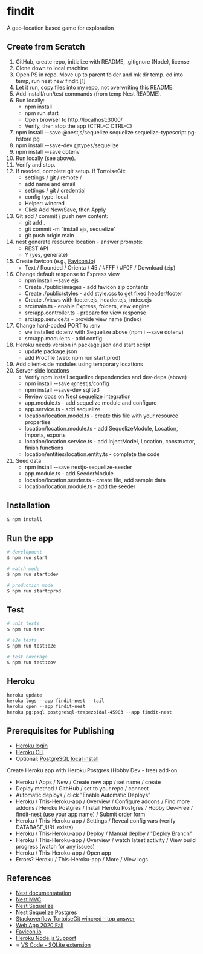 # findit
A geo-location based game for exploration

## Create from Scratch

1. GitHub, create repo, initialize with README, .gitignore (Node), license
2. Clone down to local machine
3. Open PS in repo. Move up to parent folder and mk dir temp. cd into temp, run nest new findit.[1]
4. Let it run, copy files into my repo, not overwriting this README.
5. Add install/run/test commands (from temp Nest README). 
6. Run locally: 
    - npm install
    - npm run start
    - Open browser to http://localhost:3000/
    - Verify, then stop the app (CTRL-C CTRL-C)
7. npm install --save @nestjs/sequelize sequelize sequelize-typescript pg-hstore pg
8. npm install --save-dev @types/sequelize
9. npm install --save dotenv 
10. Run locally (see above).
11. Verify and stop.
12. If needed, complete git setup. If TortoiseGit:
    - settings / git / remote / 
    - add name and email
    - settings / git / credential
    - config type: local
    - Helper: wincred
    - Click Add New/Save, then Apply
13. Git add / commit / push new content:
    - git add .
    - git commit -m "install ejs, sequelize"
    - git push origin main
14. nest generate resource location - answer prompts:
    - REST API
    - Y (yes, generate)
15. Create favicon (e.g., [Favicon.io](https://favicon.io/))
    - Text / Rounded / Orienta / 45 / #FFF / #F0F / Download (zip)
16. Change default response to Express view
    - npm install --save ejs
    - Create ./public/images - add favicon zip contents 
    - Create ./public/styles - add style.css to get fixed header/footer
    - Create ./views with footer.ejs, header.ejs, index.ejs
    - src/main.ts - enable Express, folders, view engine
    - src/app.controller.ts - prepare for view response
    - src/app.service.ts - provide view name (index)
17. Change hard-coded PORT to .env
    - we installed dotenv with Sequelize above (npm i --save dotenv)
    - src/app.module.ts - add config
18. Heroku needs version in package.json and start script
    - update package.json 
    - add Procfile (web: npm run start:prod)
19. Add client-side modules using temporary locations
20. Server-side locations
    - Verify npm install sequelize dependencies and dev-deps (above)
    - npm install --save @nestjs/config
    - npm install --save-dev sqlite3
    - Review docs on [Nest sequelize integration](https://docs.nestjs.com/techniques/database#sequelize-integration)
    - app.module.ts - add sequelize module and configure
    - app.service.ts - add sequelize
    - location/location.model.ts - create this file with your resource properties
    - location/location.module.ts - add SequelizeModule, Location, imports, exports
    - location/location.service.ts - add InjectModel, Location, constructor, finish functions
    - location/entities/location.entity.ts - complete the code
21. Seed data
    - npm install --save nestjs-sequelize-seeder
    - app.module.ts - add SeederModule
    - location/location.seeder.ts - create file, add sample data
    - location/location.module.ts - add the seeder

## Installation

```bash
$ npm install
```

## Run the app

```bash
# development
$ npm run start

# watch mode
$ npm run start:dev

# production mode
$ npm run start:prod
```

## Test

```bash
# unit tests
$ npm run test

# e2e tests
$ npm run test:e2e

# test coverage
$ npm run test:cov
```

## Heroku

```PowerShell
heroku update
heroku logs --app findit-nest --tail
heroku open --app findit-nest
heroku pg:psql postgresql-trapezoidal-45903 --app findit-nest
```

## Prerequisites for Publishing

- [Heroku login](https://id.heroku.com/login)
- [Heroku CLI](https://devcenter.heroku.com/articles/getting-started-with-nodejs#set-up)
- Optional: [PostgreSQL local install](https://www.enterprisedb.com/downloads/postgres-postgresql-downloads)

Create Heroku app with Heroku Postgres (Hobby Dev - free) add-on.

- Heroku / Apps / New / Create new app / set name / create
- Deploy method / GithHub / set to your repo / connect
- Automatic deploys / click "Enable Automatic Deploys"
- Heroku / This-Heroku-app / Overview / Configure addons / Find more addons / Heroku Postgres / Install Heroku Postgres / Hobby Dev-Free / findit-nest (use your app name) / Submit order form
- Heroku / This-Heroku-app / Settings / Reveal config vars (verify  DATABASE_URL exists)
- Heroku / This-Heroku-app / Deploy / Manual deploy / "Deploy Branch"
- Heroku / This-Heroku-app / Overview / watch latest activity / View build progress (watch for any issues)
- Heroku / This-Heroku-app / Open app 
- Errors? Heroku / This-Heroku-app / More / View logs

## References

- [Nest documentatation](https://docs.nestjs.com/)
- [Nest MVC](https://docs.nestjs.com/techniques/mvc)
- [Nest Sequelize](https://docs.nestjs.com/techniques/database#sequelize-integration)
- [Nest Sequelize Postgres](https://www.freecodecamp.org/news/build-web-apis-with-nestjs-beginners-guide/)
- [Stackoverflow TortoiseGit wincred - top answer](https://stackoverflow.com/questions/14000173/tortoisegit-save-user-authentication-credentials)
- [Web App 2020 Fall](https://github.com/denisecase/findit)
- [Favicon.io](https://favicon.io/)
- [Heroku Node.js Support](https://devcenter.heroku.com/articles/nodejs-support)
- ⭐ [VS Code - SQLite extension](https://marketplace.visualstudio.com/items?itemName=alexcvzz.vscode-sqlite)
